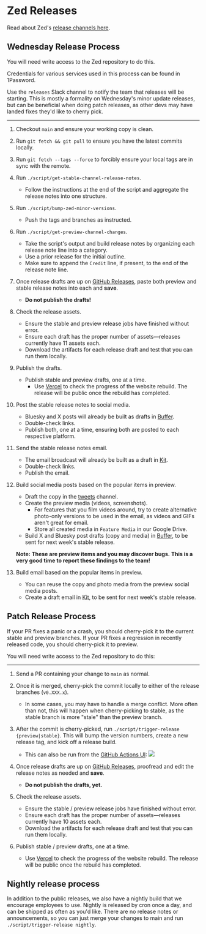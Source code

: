 # Zed Releases

Read about Zed's [release channels here](https://zed.dev/faq#what-are-the-release-channels).

## Wednesday Release Process

You will need write access to the Zed repository to do this.

Credentials for various services used in this process can be found in 1Password.

Use the `releases` Slack channel to notify the team that releases will be starting.
This is mostly a formality on Wednesday's minor update releases, but can be beneficial when doing patch releases, as other devs may have landed fixes they'd like to cherry pick.

---

1. Checkout `main` and ensure your working copy is clean.

1. Run `git fetch && git pull` to ensure you have the latest commits locally.

1. Run `git fetch --tags --force` to forcibly ensure your local tags are in sync with the remote.

1. Run `./script/get-stable-channel-release-notes`.

   - Follow the instructions at the end of the script and aggregate the release notes into one structure.

1. Run `./script/bump-zed-minor-versions`.

   - Push the tags and branches as instructed.

1. Run `./script/get-preview-channel-changes`.

   - Take the script's output and build release notes by organizing each release note line into a category.
   - Use a prior release for the initial outline.
   - Make sure to append the `Credit` line, if present, to the end of the release note line.

1. Once release drafts are up on [GitHub Releases](https://github.com/zed-industries/zed/releases), paste both preview and stable release notes into each and **save**.

   - **Do not publish the drafts!**

1. Check the release assets.

   - Ensure the stable and preview release jobs have finished without error.
   - Ensure each draft has the proper number of assets—releases currently have 11 assets each.
   - Download the artifacts for each release draft and test that you can run them locally.

1. Publish the drafts.

   - Publish stable and preview drafts, one at a time.
     - Use [Vercel](https://vercel.com/zed-industries/zed-dev) to check the progress of the website rebuild.
       The release will be public once the rebuild has completed.

1. Post the stable release notes to social media.

   - Bluesky and X posts will already be built as drafts in [Buffer](https://buffer.com).
   - Double-check links.
   - Publish both, one at a time, ensuring both are posted to each respective platform.

1. Send the stable release notes email.

   - The email broadcast will already be built as a draft in [Kit](https://kit.com).
   - Double-check links.
   - Publish the email.

1. Build social media posts based on the popular items in preview.

   - Draft the copy in the [tweets](https://zed.dev/channel/tweets-23331) channel.
   - Create the preview media (videos, screenshots).
     - For features that you film videos around, try to create alternative photo-only versions to be used in the email, as videos and GIFs aren't great for email.
     - Store all created media in `Feature Media` in our Google Drive.
   - Build X and Bluesky post drafts (copy and media) in [Buffer](https://buffer.com), to be sent for next week's stable release.

   **Note: These are preview items and you may discover bugs.**
   **This is a very good time to report these findings to the team!**

1. Build email based on the popular items in preview.

   - You can reuse the copy and photo media from the preview social media posts.
   - Create a draft email in [Kit](https://kit.com), to be sent for next week's stable release.

## Patch Release Process

If your PR fixes a panic or a crash, you should cherry-pick it to the current stable and preview branches.
If your PR fixes a regression in recently released code, you should cherry-pick it to preview.

You will need write access to the Zed repository to do this:

---

1. Send a PR containing your change to `main` as normal.

1. Once it is merged, cherry-pick the commit locally to either of the release branches (`v0.XXX.x`).

   - In some cases, you may have to handle a merge conflict.
     More often than not, this will happen when cherry-picking to stable, as the stable branch is more "stale" than the preview branch.

1. After the commit is cherry-picked, run `./script/trigger-release {preview|stable}`.
   This will bump the version numbers, create a new release tag, and kick off a release build.

   - This can also be run from the [GitHub Actions UI](https://github.com/zed-industries/zed/actions/workflows/bump_patch_version.yml):
     ![](https://github.com/zed-industries/zed/assets/1486634/9e31ae95-09e1-4c7f-9591-944f4f5b63ea)

1. Once release drafts are up on [GitHub Releases](https://github.com/zed-industries/zed/releases), proofread and edit the release notes as needed and **save**.

   - **Do not publish the drafts, yet.**

1. Check the release assets.

   - Ensure the stable / preview release jobs have finished without error.
   - Ensure each draft has the proper number of assets—releases currently have 10 assets each.
   - Download the artifacts for each release draft and test that you can run them locally.

1. Publish stable / preview drafts, one at a time.
   - Use [Vercel](https://vercel.com/zed-industries/zed-dev) to check the progress of the website rebuild.
     The release will be public once the rebuild has completed.

## Nightly release process

In addition to the public releases, we also have a nightly build that we encourage employees to use.
Nightly is released by cron once a day, and can be shipped as often as you'd like.
There are no release notes or announcements, so you can just merge your changes to main and run `./script/trigger-release nightly`.
